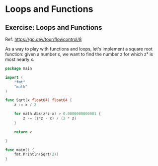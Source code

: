 # Loops and Functions

## Exercise: Loops and Functions
Ref: https://go.dev/tour/flowcontrol/8

As a way to play with functions and loops, let's implement a square root function: given a number x, we want to find the number z for which z² is most nearly x.

```go
package main

import (
	"fmt"
	"math"
)

func Sqrt(x float64) float64 {
	z := x / 2

	for math.Abs(z*z-x) > 0.0000000000001 {
		z -= (z*z - x) / (2 * z)
	}

	return z

}

func main() {
	fmt.Println(Sqrt(2))
}

```
